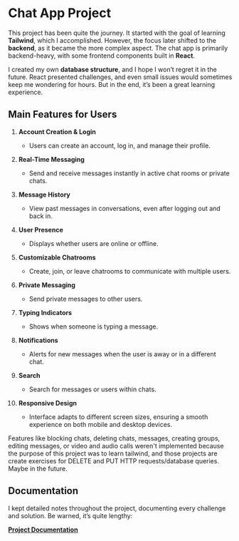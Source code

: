 # Chat App Project

This project has been quite the journey. It started with the goal of learning **Tailwind**, which I accomplished. However, the focus later shifted to the **backend**, as it became the more complex aspect. The chat app is primarily backend-heavy, with some frontend components built in **React**.

I created my own **database structure**, and I hope I won’t regret it in the future. React presented challenges, and even small issues would sometimes keep me wondering for hours. But in the end, it’s been a great learning experience.

## Main Features for Users

1. **Account Creation & Login**
   - Users can create an account, log in, and manage their profile.
   
2. **Real-Time Messaging**
   - Send and receive messages instantly in active chat rooms or private chats.

3. **Message History**
   - View past messages in conversations, even after logging out and back in.

4. **User Presence**
   - Displays whether users are online or offline.

5. **Customizable Chatrooms**
   - Create, join, or leave chatrooms to communicate with multiple users.

6. **Private Messaging**
   - Send private messages to other users.

7. **Typing Indicators**
   - Shows when someone is typing a message.

8. **Notifications**
   - Alerts for new messages when the user is away or in a different chat.

9. **Search**
   - Search for messages or users within chats.

10. **Responsive Design**
    - Interface adapts to different screen sizes, ensuring a smooth experience on both mobile and desktop devices.
   

Features like blocking chats, deleting chats, messages, creating groups, editing messages, or video and audio calls weren't implemented because the purpose of this project was to learn tailwind, and those projects are create exercises for DELETE and PUT HTTP requests/database queries. Maybe in the future.

## Documentation

I kept detailed notes throughout the project, documenting every challenge and solution. Be warned, it’s quite lengthy:

[**Project Documentation**](https://1drv.ms/w/c/8b1e0522eb787e4e/EcqqgVzc1qlOhW9vCiE0JiUBwFTE-zcC_fSKoAGOU3MVJg?e=x5wcau)
